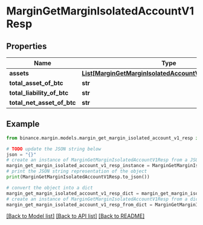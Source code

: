 # MarginGetMarginIsolatedAccountV1Resp


## Properties

Name | Type | Description | Notes
------------ | ------------- | ------------- | -------------
**assets** | [**List[MarginGetMarginIsolatedAccountV1RespAssetsInner]**](MarginGetMarginIsolatedAccountV1RespAssetsInner.md) |  | [optional] 
**total_asset_of_btc** | **str** |  | [optional] 
**total_liability_of_btc** | **str** |  | [optional] 
**total_net_asset_of_btc** | **str** |  | [optional] 

## Example

```python
from binance.margin.models.margin_get_margin_isolated_account_v1_resp import MarginGetMarginIsolatedAccountV1Resp

# TODO update the JSON string below
json = "{}"
# create an instance of MarginGetMarginIsolatedAccountV1Resp from a JSON string
margin_get_margin_isolated_account_v1_resp_instance = MarginGetMarginIsolatedAccountV1Resp.from_json(json)
# print the JSON string representation of the object
print(MarginGetMarginIsolatedAccountV1Resp.to_json())

# convert the object into a dict
margin_get_margin_isolated_account_v1_resp_dict = margin_get_margin_isolated_account_v1_resp_instance.to_dict()
# create an instance of MarginGetMarginIsolatedAccountV1Resp from a dict
margin_get_margin_isolated_account_v1_resp_from_dict = MarginGetMarginIsolatedAccountV1Resp.from_dict(margin_get_margin_isolated_account_v1_resp_dict)
```
[[Back to Model list]](../README.md#documentation-for-models) [[Back to API list]](../README.md#documentation-for-api-endpoints) [[Back to README]](../README.md)


